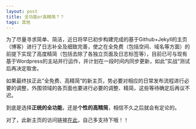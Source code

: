 ```yaml
---
layout: post
title: 全功能or高精简？？
tags: 其他
---
```


为了尽量寻求简单、简洁，近日将早已初步构建完成的基于Github+Jekyll的主页（博客）进行了日志补全及细致完善，使之在全免费（包括空间、域名等方面）的前提下实现了高度精简（包括去除了各独立页面及日志标签等），目前已可与现有基于Wordpress的主站并行运作，并计划在一段时间内同步更新，如此”实战“测试后再决定取舍。

如果最终扶正此”全免费、高精简“的新主页，势必要对相应的日常发布流程进行必要的调整，外围领域的各页面也要进行必要的调整、精简，这些等待确定后再议不迟。

到底是选择**正统的全功能**，还是**个性的高精简**，相信不久之后就会有定论的。

对了，此新主页的访问链接[在此](http://cpxxpc.github.io)，自己多支持下哦！！